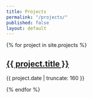 ```yaml
---
title: Projects
permalink: "/projects/"
published: false
layout: default
---
```


<div>
    {% for project in site.projects %}
        <a href="{{ project.url | prepend: site.baseurl }}">
            <h2>{{ project.title }}</h2>
        </a>
        <p class="project">{{ project.date | truncate: 160 }}</p>
    {% endfor %}
</div>
